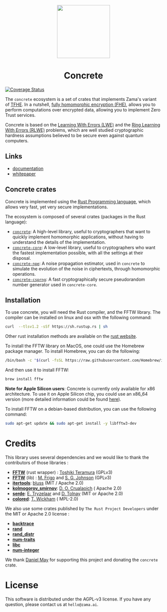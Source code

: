 <p align="center">
  <img width=170 height=170 src="logo.png">
  <h1 align="center">Concrete</h1>
</p>

[![Coverage Status](https://coveralls.io/repos/github/zama-ai/concrete/badge.svg?branch=master)](https://coveralls.io/github/zama-ai/concrete?branch=master)

The `concrete` ecosystem is a set of crates that implements Zama's variant of
[TFHE](https://eprint.iacr.org/2018/421.pdf). In a nutshell,
[fully homomorphic encryption (FHE)](https://en.wikipedia.org/wiki/Homomorphic_encryption), allows
you to perform computations over encrypted data, allowing you to implement Zero Trust services.

Concrete is based on the
[Learning With Errors (LWE)](https://cims.nyu.edu/~regev/papers/lwesurvey.pdf) and the
[Ring Learning With Errors (RLWE)](https://eprint.iacr.org/2012/230.pdf) problems, which are well
studied cryptographic hardness assumptions believed to be secure even against quantum computers.

## Links

- [documentation](https://concrete.zama.ai)
- [whitepaper](http://whitepaper.zama.ai)

## Concrete crates

Concrete is implemented using the [Rust Programming language](https://www.rust-lang.org/), which
allows very fast, yet very secure implementations.

The ecosystem is composed of several crates (packages in the Rust language):

+ [`concrete`](concrete): A high-level library, useful to cryptographers that want to quickly
  implement homomorphic applications, without having to understand the details of the
  implementation.
+ [`concrete-core`](concrete-core): A low-level library, useful to cryptographers who want the
  fastest implementation possible, with all the settings at their disposal.
+ [`concrete-npe`](concrete-npe): A noise propagation estimator, used in `concrete` to simulate the
  evolution of the noise in ciphertexts, through homomorphic operations.
+ [`concrete-csprng`](concrete-csprng): A fast cryptographically secure pseudorandom number
  generator used in `concrete-core`.

## Installation

To use concrete, you will need the Rust compiler, and the FFTW library. The compiler can be
installed on linux and osx with the following command:

```bash
curl  --tlsv1.2 -sSf https://sh.rustup.rs | sh
```

Other rust installation methods are available on the
[rust website](https://forge.rust-lang.org/infra/other-installation-methods.html).

To install the FFTW library on MacOS, one could use the Homebrew package manager. To install
Homebrew, you can do the following:

```bash
/bin/bash -c "$(curl -fsSL https://raw.githubusercontent.com/Homebrew/install/master/install.sh)"
```

And then use it to install FFTW:

```bash
brew install fftw
```

**Note for Apple Silicon users**: Concrete is currently only available for x86 architecture.
To use it on Apple Silicon chip, you could use an x86_64 version (more detailed information
could be found [here](https://github.com/zama-ai/concrete/issues/65#issuecomment-902005481)).

To install FFTW on a debian-based distribution, you can use the following command:

```bash
sudo apt-get update && sudo apt-get install -y libfftw3-dev
```

# Credits

This library uses several dependencies and we would like to thank the contributors of those
libraries :

- [**FFTW**](https://crates.io/crates/fftw) (rust
  wrapper) : [Toshiki Teramura](https://github.com/termoshtt) (GPLv3)
- [**FFTW**](http://www.fftw.org) (lib) : [M. Frigo](http://www.fftw.org/~athena/)
  and [S. G. Johnson](http://math.mit.edu/~stevenj/) (GPLv3)
- [**itertools**](https://crates.io/crates/itertools): [bluss](https://github.com/bluss) (MIT /
  Apache 2.0)
- [**kolmogorov_smirnov**](https://crates.io/crates/kolmogorov_smirnov): [D. O. Crualaoich](https://github.com/daithiocrualaoich) (
  Apache 2.0)
- [**serde**](https://crates.io/crates/serde): [E. Tryzelaar](https://github.com/erickt)
  and [D. Tolnay](https://github.com/dtolnay) (MIT or Apache 2.0)
- [**colored**](https://crates.io/crates/colored): [T. Wickham](https://github.com/mackwic) (
  MPL-2.0)

We also use some crates published by `The Rust Project Developers` under the MIT or Apache 2.0
license :

- [**backtrace**](https://crates.io/crates/backtrace)
- [**rand**](https://crates.io/crates/rand)
- [**rand_distr**](https://crates.io/crates/rand_distr)
- [**num-traits**](https://crates.io/crates/num-traits)
- [**libc**](https://crates.io/crates/libc)
- [**num-integer**](https://crates.io/crates/num-integer)

We thank [Daniel May](https://gitlab.com/danieljrmay) for supporting this project and donating the
`concrete` crate.

# License

This software is distributed under the AGPL-v3 license. If you have any question, please contact us
at `hello@zama.ai`.

